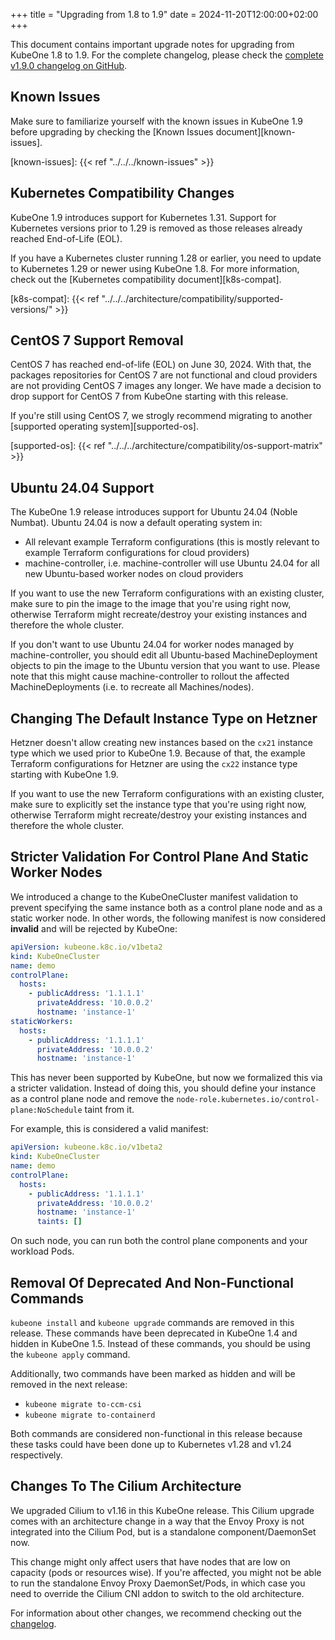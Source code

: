 +++
title = "Upgrading from 1.8 to 1.9"
date = 2024-11-20T12:00:00+02:00
+++

This document contains important upgrade notes for upgrading from KubeOne 1.8
to 1.9. For the complete changelog, please check the
[complete v1.9.0 changelog on GitHub][changelog].

[changelog]: https://github.com/kubermatic/kubeone/blob/main/CHANGELOG/CHANGELOG-1.9.md

## Known Issues

Make sure to familiarize yourself with the known issues in KubeOne 1.9 before
upgrading by checking the [Known Issues document][known-issues].

[known-issues]: {{< ref "../../../known-issues" >}}

## Kubernetes Compatibility Changes

KubeOne 1.9 introduces support for Kubernetes 1.31. Support for Kubernetes
versions prior to 1.29 is removed as those releases already reached End-of-Life (EOL).

If you have a Kubernetes cluster running 1.28 or earlier, you need to update to
Kubernetes 1.29 or newer using KubeOne 1.8. For more information, check out
the [Kubernetes compatibility document][k8s-compat].

[k8s-compat]: {{< ref "../../../architecture/compatibility/supported-versions/" >}}

## CentOS 7 Support Removal

CentOS 7 has reached end-of-life (EOL) on June 30, 2024. With that, the packages repositories
for CentOS 7 are not functional and cloud providers are not providing CentOS 7 images any
longer. We have made a decision to drop support for CentOS 7 from KubeOne starting with this
release.

If you're still using CentOS 7, we strogly recommend migrating to another [supported operating
system][supported-os].

[supported-os]: {{< ref "../../../architecture/compatibility/os-support-matrix" >}}

## Ubuntu 24.04 Support

The KubeOne 1.9 release introduces support for Ubuntu 24.04 (Noble Numbat). Ubuntu 24.04 is now
a default operating system in:

- All relevant example Terraform configurations (this is mostly relevant to example Terraform
  configurations for cloud providers)
- machine-controller, i.e. machine-controller will use Ubuntu 24.04 for all new Ubuntu-based worker
  nodes on cloud providers

If you want to use the new Terraform configurations with an existing cluster, make sure to pin the image
to the image that you're using right now, otherwise Terraform might recreate/destroy your existing instances
and therefore the whole cluster.

If you don't want to use Ubuntu 24.04 for worker nodes managed by machine-controller, you should
edit all Ubuntu-based MachineDeployment objects to pin the image to the Ubuntu version that you want
to use. Please note that this might cause machine-controller to rollout the affected MachineDeployments
(i.e. to recreate all Machines/nodes).

## Changing The Default Instance Type on Hetzner

Hetzner doesn't allow creating new instances based on the `cx21` instance type which we used prior to
KubeOne 1.9. Because of that, the example Terraform configurations for Hetzner are using the `cx22`
instance type starting with KubeOne 1.9.

If you want to use the new Terraform configurations with an existing cluster, make sure to explicitly set
the instance type that you're using right now, otherwise Terraform might recreate/destroy your existing
instances and therefore the whole cluster.

## Stricter Validation For Control Plane And Static Worker Nodes

We introduced a change to the KubeOneCluster manifest validation to prevent specifying the same instance
both as a control plane node and as a static worker node. In other words, the following manifest is
now considered **invalid** and will be rejected by KubeOne:

```yaml
apiVersion: kubeone.k8c.io/v1beta2
kind: KubeOneCluster
name: demo
controlPlane:
  hosts:
    - publicAddress: '1.1.1.1'
      privateAddress: '10.0.0.2'
      hostname: 'instance-1'
staticWorkers:
  hosts:
    - publicAddress: '1.1.1.1'
      privateAddress: '10.0.0.2'
      hostname: 'instance-1'
```

This has never been supported by KubeOne, but now we formalized this via a stricter validation.
Instead of doing this, you should define your instance as a control plane node and remove
the `node-role.kubernetes.io/control-plane:NoSchedule` taint from it.

For example, this is considered a valid manifest:

```yaml
apiVersion: kubeone.k8c.io/v1beta2
kind: KubeOneCluster
name: demo
controlPlane:
  hosts:
    - publicAddress: '1.1.1.1'
      privateAddress: '10.0.0.2'
      hostname: 'instance-1'
      taints: []
```

On such node, you can run both the control plane components and your workload Pods.

## Removal Of Deprecated And Non-Functional Commands

`kubeone install` and `kubeone upgrade` commands are removed in this release. These commands
have been deprecated in KubeOne 1.4 and hidden in KubeOne 1.5. Instead of these commands,
you should be using the `kubeone apply` command.

Additionally, two commands have been marked as hidden and will be removed in the next release:

- `kubeone migrate to-ccm-csi`
- `kubeone migrate to-containerd`

Both commands are considered non-functional in this release because these tasks could have been
done up to Kubernetes v1.28 and v1.24 respectively.

## Changes To The Cilium Architecture

We upgraded Cilium to v1.16 in this KubeOne release. This Cilium upgrade comes with an architecture
change in a way that the Envoy Proxy is not integrated into the Cilium Pod, but is a standalone
component/DaemonSet now.

This change might only affect users that have nodes that are low on capacity (pods or resources wise).
If you're affected, you might not be able to run the standalone Envoy Proxy DaemonSet/Pods,
in which case you need to override the Cilium CNI addon to switch to the old architecture.

For information about other changes, we recommend checking out the
[changelog][changelog].
